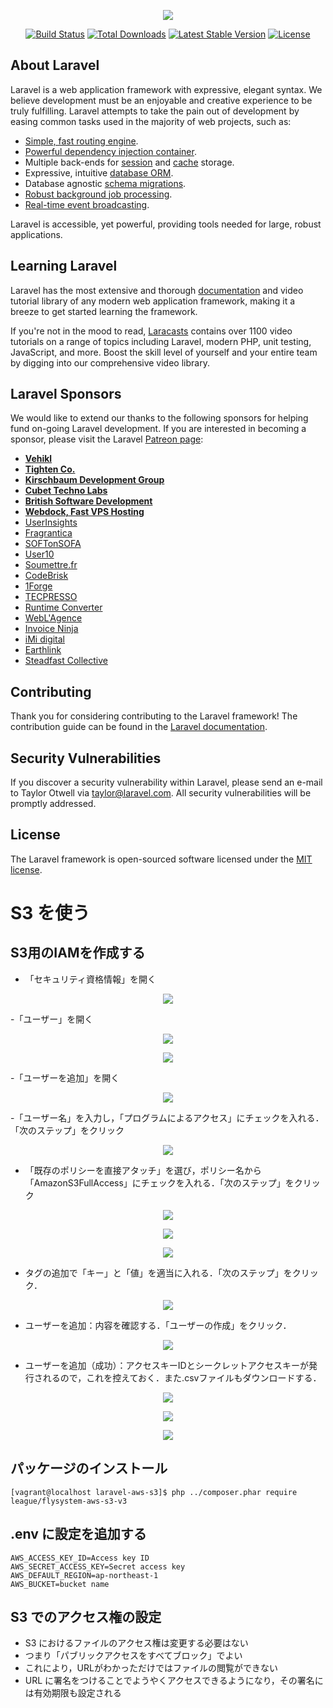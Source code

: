 <p align="center"><img src="https://laravel.com/assets/img/components/logo-laravel.svg"></p>

<p align="center">
<a href="https://travis-ci.org/laravel/framework"><img src="https://travis-ci.org/laravel/framework.svg" alt="Build Status"></a>
<a href="https://packagist.org/packages/laravel/framework"><img src="https://poser.pugx.org/laravel/framework/d/total.svg" alt="Total Downloads"></a>
<a href="https://packagist.org/packages/laravel/framework"><img src="https://poser.pugx.org/laravel/framework/v/stable.svg" alt="Latest Stable Version"></a>
<a href="https://packagist.org/packages/laravel/framework"><img src="https://poser.pugx.org/laravel/framework/license.svg" alt="License"></a>
</p>

## About Laravel

Laravel is a web application framework with expressive, elegant syntax. We believe development must be an enjoyable and creative experience to be truly fulfilling. Laravel attempts to take the pain out of development by easing common tasks used in the majority of web projects, such as:

- [Simple, fast routing engine](https://laravel.com/docs/routing).
- [Powerful dependency injection container](https://laravel.com/docs/container).
- Multiple back-ends for [session](https://laravel.com/docs/session) and [cache](https://laravel.com/docs/cache) storage.
- Expressive, intuitive [database ORM](https://laravel.com/docs/eloquent).
- Database agnostic [schema migrations](https://laravel.com/docs/migrations).
- [Robust background job processing](https://laravel.com/docs/queues).
- [Real-time event broadcasting](https://laravel.com/docs/broadcasting).

Laravel is accessible, yet powerful, providing tools needed for large, robust applications.

## Learning Laravel

Laravel has the most extensive and thorough [documentation](https://laravel.com/docs) and video tutorial library of any modern web application framework, making it a breeze to get started learning the framework.

If you're not in the mood to read, [Laracasts](https://laracasts.com) contains over 1100 video tutorials on a range of topics including Laravel, modern PHP, unit testing, JavaScript, and more. Boost the skill level of yourself and your entire team by digging into our comprehensive video library.

## Laravel Sponsors

We would like to extend our thanks to the following sponsors for helping fund on-going Laravel development. If you are interested in becoming a sponsor, please visit the Laravel [Patreon page](https://patreon.com/taylorotwell):

- **[Vehikl](https://vehikl.com/)**
- **[Tighten Co.](https://tighten.co)**
- **[Kirschbaum Development Group](https://kirschbaumdevelopment.com)**
- **[Cubet Techno Labs](https://cubettech.com)**
- **[British Software Development](https://www.britishsoftware.co)**
- **[Webdock, Fast VPS Hosting](https://www.webdock.io/en)**
- [UserInsights](https://userinsights.com)
- [Fragrantica](https://www.fragrantica.com)
- [SOFTonSOFA](https://softonsofa.com/)
- [User10](https://user10.com)
- [Soumettre.fr](https://soumettre.fr/)
- [CodeBrisk](https://codebrisk.com)
- [1Forge](https://1forge.com)
- [TECPRESSO](https://tecpresso.co.jp/)
- [Runtime Converter](http://runtimeconverter.com/)
- [WebL'Agence](https://weblagence.com/)
- [Invoice Ninja](https://www.invoiceninja.com)
- [iMi digital](https://www.imi-digital.de/)
- [Earthlink](https://www.earthlink.ro/)
- [Steadfast Collective](https://steadfastcollective.com/)

## Contributing

Thank you for considering contributing to the Laravel framework! The contribution guide can be found in the [Laravel documentation](https://laravel.com/docs/contributions).

## Security Vulnerabilities

If you discover a security vulnerability within Laravel, please send an e-mail to Taylor Otwell via [taylor@laravel.com](mailto:taylor@laravel.com). All security vulnerabilities will be promptly addressed.

## License

The Laravel framework is open-sourced software licensed under the [MIT license](https://opensource.org/licenses/MIT).

# S3 を使う
## S3用のIAMを作成する
- 「セキュリティ資格情報」を開く
<p align="center"><img src="storage/app/figs/iam01.png"></p>

-「ユーザー」を開く
<p align="center"><img src="storage/app/figs/iam02.png"></p>
<p align="center"><img src="storage/app/figs/iam03.png"></p>

-「ユーザーを追加」を開く

<p align="center"><img src="storage/app/figs/iam04.png"></p>

-「ユーザー名」を入力し，「プログラムによるアクセス」にチェックを入れる．「次のステップ」をクリック

<p align="center"><img src="storage/app/figs/iam05.png"></p>

- 「既存のポリシーを直接アタッチ」を選び，ポリシー名から「AmazonS3FullAccess」にチェックを入れる．「次のステップ」をクリック

<p align="center"><img src="storage/app/figs/iam05.png"></p>
<p align="center"><img src="storage/app/figs/iam06.png"></p>
<p align="center"><img src="storage/app/figs/iam08.png"></p>


- タグの追加で「キー」と「値」を適当に入れる．「次のステップ」をクリック．

<p align="center"><img src="storage/app/figs/iam09.png"></p>

- ユーザーを追加：内容を確認する．「ユーザーの作成」をクリック．

<p align="center"><img src="storage/app/figs/iam10.png"></p>

- ユーザーを追加（成功）：アクセスキーIDとシークレットアクセスキーが発行されるので，これを控えておく．また.csvファイルもダウンロードする．

<p align="center"><img src="storage/app/figs/iam11.png"></p>
<p align="center"><img src="storage/app/figs/iam12.png"></p>
<p align="center"><img src="storage/app/figs/iam13.png"></p>

## パッケージのインストール

~~~
[vagrant@localhost laravel-aws-s3]$ php ../composer.phar require league/flysystem-aws-s3-v3
~~~

## .env に設定を追加する

~~~
AWS_ACCESS_KEY_ID=Access key ID
AWS_SECRET_ACCESS_KEY=Secret access key
AWS_DEFAULT_REGION=ap-northeast-1
AWS_BUCKET=bucket name
~~~

## S3 でのアクセス権の設定
- S3 におけるファイルのアクセス権は変更する必要はない
- つまり「パブリックアクセスをすべてブロック」でよい
- これにより，URLがわかっただけではファイルの閲覧ができない
- URL に署名をつけることでようやくアクセスできるようになり，その署名には有効期限も設定される
